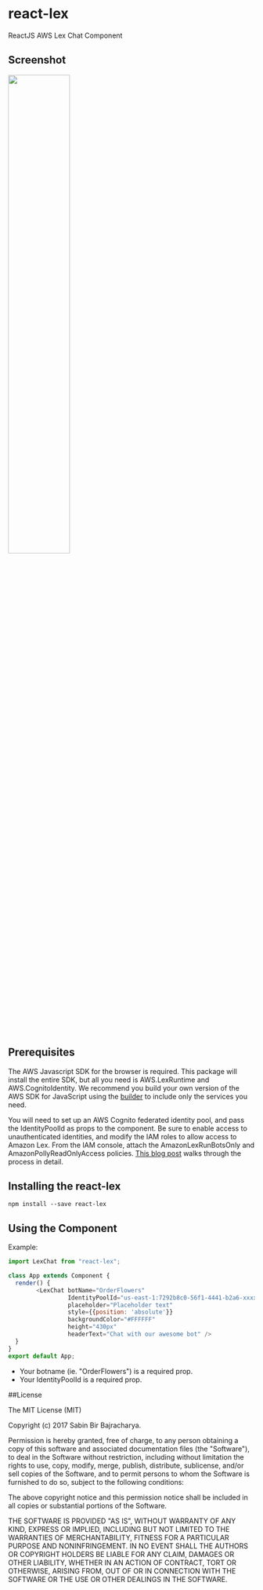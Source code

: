 # react-lex

ReactJS AWS Lex Chat Component

## Screenshot
<img src="http://i.imgur.com/jaTxe6Y.png" width="50%">

## Prerequisites
The AWS Javascript SDK for the browser is required. This package will install the entire SDK, but all you need is AWS.LexRuntime and AWS.CognitoIdentity. We recommend you build your own version of the AWS SDK for JavaScript using the [builder](https://sdk.amazonaws.com/builder/js/) to include only the services you need.

You will need to set up an AWS Cognito federated identity pool, and pass the IdentityPoolId as props to the component. Be sure to enable access to unauthenticated identities, and modify the IAM roles to allow access to Amazon Lex. From the IAM console, attach the AmazonLexRunBotsOnly and AmazonPollyReadOnlyAccess policies. [This blog post](https://aws.amazon.com/blogs/ai/greetings-visitor-engage-your-web-users-with-amazon-lex/) walks through the process in detail. 



## Installing the react-lex

```
npm install --save react-lex
```

## Using the Component


Example:

```js
import LexChat from "react-lex";

class App extends Component {
  render() {
        <LexChat botName="OrderFlowers"
                 IdentityPoolId="us-east-1:7292b8c0-56f1-4441-b2a6-xxxxxxxxxxxx"
                 placeholder="Placeholder text"
                 style={{position: 'absolute'}}
                 backgroundColor="#FFFFFF"
                 height="430px"
                 headerText="Chat with our awesome bot" />
  }
}
export default App;
```
* Your botname (ie. "OrderFlowers") is a required prop.
* Your IdentityPoolId is a required prop.

##License

The MIT License (MIT)

Copyright (c) 2017 Sabin Bir Bajracharya.

Permission is hereby granted, free of charge, to any person obtaining a copy of this software and associated documentation files (the "Software"), to deal in the Software without restriction, including without limitation the rights to use, copy, modify, merge, publish, distribute, sublicense, and/or sell copies of the Software, and to permit persons to whom the Software is furnished to do so, subject to the following conditions:

The above copyright notice and this permission notice shall be included in all copies or substantial portions of the Software.

THE SOFTWARE IS PROVIDED "AS IS", WITHOUT WARRANTY OF ANY KIND, EXPRESS OR IMPLIED, INCLUDING BUT NOT LIMITED TO THE WARRANTIES OF MERCHANTABILITY, FITNESS FOR A PARTICULAR PURPOSE AND NONINFRINGEMENT. IN NO EVENT SHALL THE AUTHORS OR COPYRIGHT HOLDERS BE LIABLE FOR ANY CLAIM, DAMAGES OR OTHER LIABILITY, WHETHER IN AN ACTION OF CONTRACT, TORT OR OTHERWISE, ARISING FROM, OUT OF OR IN CONNECTION WITH THE SOFTWARE OR THE USE OR OTHER DEALINGS IN THE SOFTWARE.
